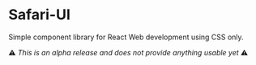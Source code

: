 # Safari-UI

Simple component library for React Web development using CSS only.

:warning: _This is an alpha release and does not provide anything usable yet_ :warning:

